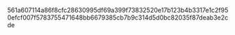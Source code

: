 561a607114a86f8cfc28630995df69a399f73832520e17b123b4b3317e1c2f950efcf007f5783755471648bb6679385cb7b9c314d5d0bc82035f87deab3e2cde
